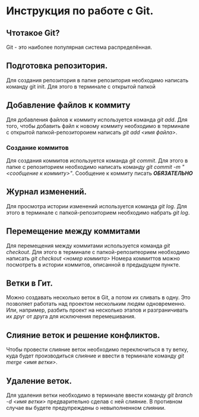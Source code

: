 # Инструкция по работе с Git.

## Чтотакое Git?
Git - это наиболее популярная система распределённая. 

## Подготовка репозитория. 

Для создания репозитория в папке репозитория необходимо написать команду git init. Для этого в терминале с открытой папкой 

## Добавление файлов к коммиту
Для добавления файлов к коммиту используется команда *git add*. Для того, чтобы добавить файл к новому коммиту необходимо в терминале с открытой папкой-репозитороием написать *git add <имя файла>*. 

### Создание коммитов
Для создания коммитов используется команда *git commit*. Для этого в папке с репозиторием необходимо написать команду *git commit -m "<сообщение к коммиту>"*. Сообщение к коммиту писать ***ОБЯЗАТЕЛЬНО***

## Журнал изменений.
Для просмотра истории изменений используется команда *git log*. Для этого  в терминале с папкой-репозиторием необходимо набрать *git log*. 

## Перемещение между коммитами
Для перемещения между коммитами используется команда *git checkout*. Для этого в терминале с папкой-репозитеорием необходимо написать *git checkout <номер коммита>* Номера коммиттов можно посмотреть в истории коммитов, описанной в предыдущем пункте.

## Ветки в Гит.

Можно создавать несколько веток в Git, а потом их сливать в одну. Это позволяет работать над проектом нескольким людям одновременно. Или, например, разбить проект на несколько этапов и разграничивать их друг от друга для исключения перемешивания.

## Слияние веток и решение конфликтов.
Чтобы провести слияние веток необходимо переключиться в ту ветку, куда будет производиться слияние и ввести в терминале команду *git merge <имя ветки>*.

## Удаление веток.
Для удаления ветки необходимо в терминале ввести команду *git branch -d <имя ветки>* предварительно сделав с ней слияние. В противном случае вы будете предупреждены о невыполненном слиянии.